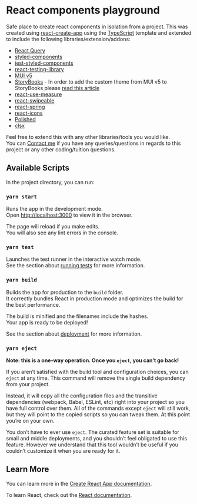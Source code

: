 # React components playground

Safe place to create react components in isolation from a project.
This was created using [react-create-app](https://create-react-app.de) using the [TypeScript](https://create-react-app.dev/docs/adding-typescript/) template and extended to include the following libraries/extension/addons:
* [React Query](https://react-query.tanstack.com/overview)
* [styled-components](https://styled-components.com/)
* [jest-styled-components](https://github.com/styled-components/jest-styled-components)
* [react-testing-library](https://testing-library.com/docs/react-testing-library/intro/)
* [MUI v5](https://mui.com/getting-started/usage/)
* [StoryBooks](https://storybook.js.org/) - In order to add the custom theme from MUI v5 to StoryBooks please [read this article](https://pretagteam.com/question/how-to-theme-material-ui-inside-storybook)
* [react-use-measure](https://github.com/pmndrs/react-use-measure)
* [react-swipeable](https://github.com/FormidableLabs/react-swipeable)
* [react-spring](https://react-spring.io/)
* [react-icons](https://react-icons.github.io/react-icons/)
* [Polished](https://polished.js.org/)
* [clsx](https://github.com/lukeed/clsx)

Feel free to extend this with any other libraries/tools you would like.<br/>
You can [Contact me](https://twitter.com/MDesignsuk) if you have any queries/questions in regards to this project or any other coding/tuition questions.

## Available Scripts

In the project directory, you can run:

### `yarn start`

Runs the app in the development mode.\
Open [http://localhost:3000](http://localhost:3000) to view it in the browser.

The page will reload if you make edits.\
You will also see any lint errors in the console.

### `yarn test`

Launches the test runner in the interactive watch mode.\
See the section about [running tests](https://facebook.github.io/create-react-app/docs/running-tests) for more information.

### `yarn build`

Builds the app for production to the `build` folder.\
It correctly bundles React in production mode and optimizes the build for the best performance.

The build is minified and the filenames include the hashes.\
Your app is ready to be deployed!

See the section about [deployment](https://facebook.github.io/create-react-app/docs/deployment) for more information.

### `yarn eject`

**Note: this is a one-way operation. Once you `eject`, you can’t go back!**

If you aren’t satisfied with the build tool and configuration choices, you can `eject` at any time. This command will remove the single build dependency from your project.

Instead, it will copy all the configuration files and the transitive dependencies (webpack, Babel, ESLint, etc) right into your project so you have full control over them. All of the commands except `eject` will still work, but they will point to the copied scripts so you can tweak them. At this point you’re on your own.

You don’t have to ever use `eject`. The curated feature set is suitable for small and middle deployments, and you shouldn’t feel obligated to use this feature. However we understand that this tool wouldn’t be useful if you couldn’t customize it when you are ready for it.

## Learn More

You can learn more in the [Create React App documentation](https://facebook.github.io/create-react-app/docs/getting-started).

To learn React, check out the [React documentation](https://reactjs.org/).
